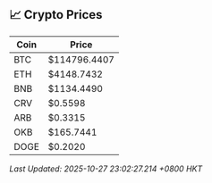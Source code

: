 ## 📈 Crypto Prices

| Coin | Price |
| ---- | ----- |
| BTC | $114796.4407 |
| ETH | $4148.7432 |
| BNB | $1134.4490 |
| CRV | $0.5598 |
| ARB | $0.3315 |
| OKB | $165.7441 |
| DOGE | $0.2020 |

_Last Updated: 2025-10-27 23:02:27.214 +0800 HKT_